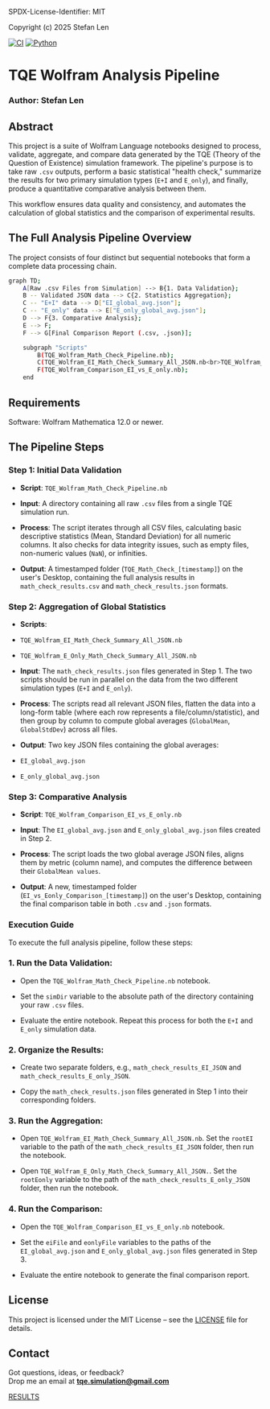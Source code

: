 SPDX-License-Identifier: MIT

Copyright (c) 2025 Stefan Len

[![CI](https://github.com/SteviLen420/TQE_simulation/actions/workflows/ci.yml/badge.svg?branch=main)](https://github.com/SteviLen420/TQE_simulation/actions/workflows/ci.yml)
[![Python](https://img.shields.io/badge/python-3.9%20|%203.10%20|%203.11-blue)](https://www.python.org/doc/)

# TQE Wolfram Analysis Pipeline
### Author: Stefan Len

## Abstract
This project is a suite of Wolfram Language notebooks designed to process, validate, aggregate, and compare data generated by the TQE (Theory of the Question of Existence) simulation framework. The pipeline's purpose is to take raw `.csv` outputs, perform a basic statistical "health check," summarize the results for two primary simulation types (`E+I` and `E_only`), and finally, produce a quantitative comparative analysis between them.

This workflow ensures data quality and consistency, and automates the calculation of global statistics and the comparison of experimental results.

## The Full Analysis Pipeline Overview
The project consists of four distinct but sequential notebooks that form a complete data processing chain.
```bash
graph TD;
    A[Raw .csv Files from Simulation] --> B{1. Data Validation};
    B -- Validated JSON data --> C{2. Statistics Aggregation};
    C -- "E+I" data --> D["EI_global_avg.json"];
    C -- "E_only" data --> E["E_only_global_avg.json"];
    D --> F{3. Comparative Analysis};
    E --> F;
    F --> G[Final Comparison Report (.csv, .json)];

    subgraph "Scripts"
        B(TQE_Wolfram_Math_Check_Pipeline.nb);
        C(TQE_Wolfram_EI_Math_Check_Summary_All_JSON.nb<br>TQE_Wolfram_E_Only_Math_Check_Summary_All_JSON.nb);
        F(TQE_Wolfram_Comparison_EI_vs_E_only.nb);
    end
```

## Requirements
Software: Wolfram Mathematica 12.0 or newer.

## The Pipeline Steps
### Step 1: Initial Data Validation
* **Script**: `TQE_Wolfram_Math_Check_Pipeline.nb`

* **Input**: A directory containing all raw `.csv` files from a single TQE simulation run.

* **Process**: The script iterates through all CSV files, calculating basic descriptive statistics (Mean, Standard Deviation) for all numeric columns. It also checks for data integrity issues, such as empty files, non-numeric values (`NaN`), or infinities.

* **Output**: A timestamped folder (`TQE_Math_Check_[timestamp]`) on the user's Desktop, containing the full analysis results in `math_check_results.csv` and `math_check_results.json` formats.

### Step 2: Aggregation of Global Statistics
* **Scripts**:

* `TQE_Wolfram_EI_Math_Check_Summary_All_JSON.nb`

* `TQE_Wolfram_E_Only_Math_Check_Summary_All_JSON.nb`

* **Input**: The `math_check_results.json` files generated in Step 1. The two scripts should be run in parallel on the data from the two different simulation types (`E+I` and `E_only`).

* **Process**: The scripts read all relevant JSON files, flatten the data into a long-form table (where each row represents a file/column/statistic), and then group by column to compute global averages (`GlobalMean`, `GlobalStdDev`) across all files.

* **Output**: Two key JSON files containing the global averages:

* `EI_global_avg.json`

* `E_only_global_avg.json`

### Step 3: Comparative Analysis
* **Script**: `TQE_Wolfram_Comparison_EI_vs_E_only.nb`

* **Input**: The `EI_global_avg.json` and `E_only_global_avg.json` files created in Step 2.

* **Process**: The script loads the two global average JSON files, aligns them by metric (column name), and computes the difference between their `GlobalMean values`.

* **Output**: A new, timestamped folder (`EI_vs_Eonly_Comparison_[timestamp]`) on the user's Desktop, containing the final comparison table in both `.csv` and `.json` formats.

### Execution Guide
To execute the full analysis pipeline, follow these steps:

### 1. Run the Data Validation:

* Open the `TQE_Wolfram_Math_Check_Pipeline.nb` notebook.

* Set the `simDir` variable to the absolute path of the directory containing your raw `.csv` files.

* Evaluate the entire notebook. Repeat this process for both the `E+I` and `E_only` simulation data.

### 2. Organize the Results:

* Create two separate folders, e.g., `math_check_results_EI_JSON` and `math_check_results_E_only_JSON`.

* Copy the `math_check_results.json` files generated in Step 1 into their corresponding folders.

### 3. Run the Aggregation:

* Open `TQE_Wolfram_EI_Math_Check_Summary_All_JSON.nb`. Set the `rootEI` variable to the path of the `math_check_results_EI_JSON` folder, then run the notebook.

* Open `TQE_Wolfram_E_Only_Math_Check_Summary_All_JSON.`. Set the `rootEonly` variable to the path of the `math_check_results_E_only_JSON` folder, then run the notebook.

### 4. Run the Comparison:

* Open the `TQE_Wolfram_Comparison_EI_vs_E_only.nb` notebook.

* Set the `eiFile` and `eonlyFile` variables to the paths of the `EI_global_avg.json` and `E_only_global_avg.json` files generated in Step 3.

* Evaluate the entire notebook to generate the final comparison report.

## License
This project is licensed under the MIT License – see the [LICENSE](./LICENSE) file for details.

## Contact

Got questions, ideas, or feedback?  
Drop me an email at **tqe.simulation@gmail.com** 
    
[RESULTS](./RESULTS)
